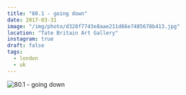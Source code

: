 ```yaml
---
title: "80.1 - going down"
date: 2017-03-31
image: "/img/photo/d328f7743e8aae211d66e7485678b413.jpg"
location: "Tate Britain Art Gallery"
instagram: true
draft: false
tags:
  - london
  - uk
---
```


![80.1 - going down](/img/photo/d328f7743e8aae211d66e7485678b413.jpg)

